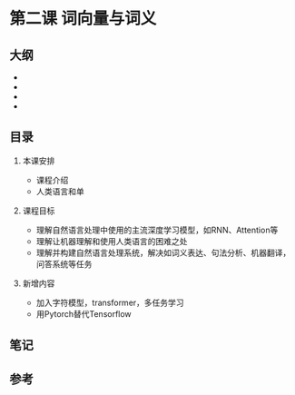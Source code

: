 # 第二课 词向量与词义

## 大纲
- [](#1)
- [](#2)
- [](#3)
- [](#4)

## 目录

1. 本课安排
	
	- 课程介绍
	- 人类语言和单

2. 课程目标

	- 理解自然语言处理中使用的主流深度学习模型，如RNN、Attention等
	- 理解让机器理解和使用人类语言的困难之处
	- 理解并构建自然语言处理系统，解决如词义表达、句法分析、机器翻译，问答系统等任务

3. 新增内容

	- 加入字符模型，transformer，多任务学习
	- 用Pytorch替代Tensorflow

## 笔记



## 参考
